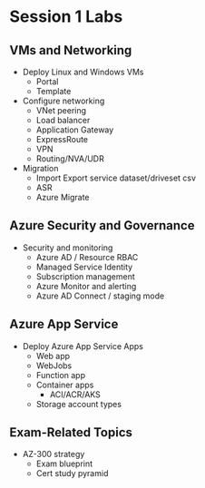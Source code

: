 # Session 1 Labs

## VMs and Networking

* Deploy Linux and Windows VMs
  * Portal
  * Template
* Configure networking
  * VNet peering
  * Load balancer
  * Application Gateway
  * ExpressRoute
  * VPN
  * Routing/NVA/UDR
* Migration
  * Import Export service dataset/driveset csv
  * ASR
  * Azure Migrate

## Azure Security and Governance

* Security and monitoring
  * Azure AD / Resource RBAC
  * Managed Service Identity
  * Subscription management
  * Azure Monitor and alerting
  * Azure AD Connect / staging mode

## Azure App Service

* Deploy Azure App Service Apps
  * Web app
  * WebJobs
  * Function app
  * Container apps
    * ACI/ACR/AKS
  * Storage account types

## Exam-Related Topics

* AZ-300 strategy
  * Exam blueprint
  * Cert study pyramid
